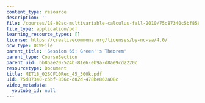 ```yaml
---
content_type: resource
description: ''
file: /courses/18-02sc-multivariable-calculus-fall-2010/75d87340c5bf856cd02d478be862a08c_MIT18_02SCF10Rec_45_300k.pdf
file_type: application/pdf
learning_resource_types: []
license: https://creativecommons.org/licenses/by-nc-sa/4.0/
ocw_type: OCWFile
parent_title: 'Session 65: Green''s Theorem'
parent_type: CourseSection
parent_uid: bb85ae20-524b-81e6-eb9a-d8ae9cd2220c
resourcetype: Document
title: MIT18_02SCF10Rec_45_300k.pdf
uid: 75d87340-c5bf-856c-d02d-478be862a08c
video_metadata:
  youtube_id: null
---
```


